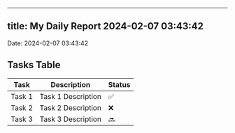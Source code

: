 
---
title: My Daily Report 2024-02-07 03:43:42
---

Date: 2024-02-07 03:43:42

## Tasks Table

| Task | Description | Status |
|------|-------------|--------|
| Task 1 | Task 1 Description | ✅ |
| Task 2 | Task 2 Description | ❌ |
| Task 3 | Task 3 Description | 🔜 |
